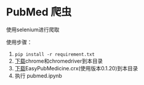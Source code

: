 # PubMed 爬虫

使用selenium进行爬取


使用步骤：
1. `pip install -r requirement.txt`
2. [下载](https://googlechromelabs.github.io/chrome-for-testing/)chrome和chromedriver到本目录
3. [下载](https://microsoftedge.microsoft.com/addons/detail/easypubmedicine/daibhooimgnmhjagkkjamadijfambhid?hl=zh-CN)EasyPubMedicine.crx(使用版本0.1.20)到本目录
4. 执行 pubmed.ipynb